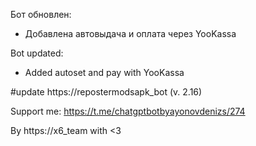 Бот обновлен:

- Добавлена автовыдача и оплата через YooKassa

Bot updated:

- Added autoset and pay with YooKassa

#update
https://repostermodsapk_bot (v. 2.16)

Support me: https://t.me/chatgptbotbyayonovdenizs/274

By https://x6_team with <3